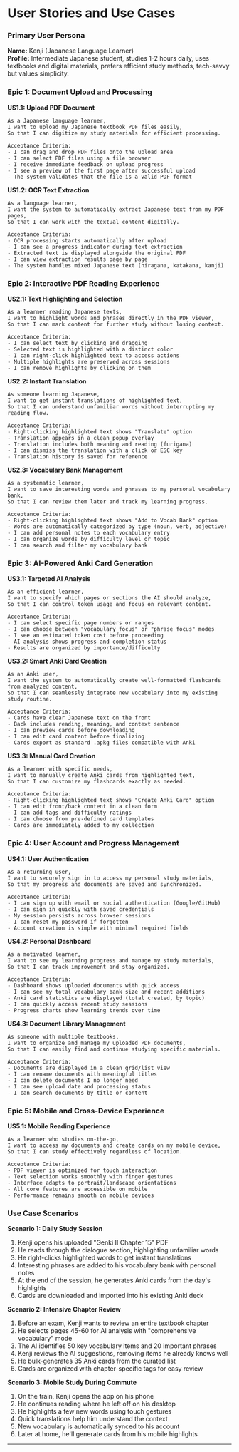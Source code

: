 # User Stories and Use Cases

### Primary User Persona
**Name:** Kenji (Japanese Language Learner)  
**Profile:** Intermediate Japanese student, studies 1-2 hours daily, uses textbooks and digital materials, prefers efficient study methods, tech-savvy but values simplicity.

### Epic 1: Document Upload and Processing

**US1.1: Upload PDF Document**
```
As a Japanese language learner,
I want to upload my Japanese textbook PDF files easily,
So that I can digitize my study materials for efficient processing.

Acceptance Criteria:
- I can drag and drop PDF files onto the upload area
- I can select PDF files using a file browser
- I receive immediate feedback on upload progress
- I see a preview of the first page after successful upload
- The system validates that the file is a valid PDF format
```

**US1.2: OCR Text Extraction**
```
As a language learner,
I want the system to automatically extract Japanese text from my PDF pages,
So that I can work with the textual content digitally.

Acceptance Criteria:
- OCR processing starts automatically after upload
- I can see a progress indicator during text extraction
- Extracted text is displayed alongside the original PDF
- I can view extraction results page by page
- The system handles mixed Japanese text (hiragana, katakana, kanji)
```

### Epic 2: Interactive PDF Reading Experience

**US2.1: Text Highlighting and Selection**
```
As a learner reading Japanese texts,
I want to highlight words and phrases directly in the PDF viewer,
So that I can mark content for further study without losing context.

Acceptance Criteria:
- I can select text by clicking and dragging
- Selected text is highlighted with a distinct color
- I can right-click highlighted text to access actions
- Multiple highlights are preserved across sessions
- I can remove highlights by clicking on them
```

**US2.2: Instant Translation**
```
As someone learning Japanese,
I want to get instant translations of highlighted text,
So that I can understand unfamiliar words without interrupting my reading flow.

Acceptance Criteria:
- Right-clicking highlighted text shows "Translate" option
- Translation appears in a clean popup overlay
- Translation includes both meaning and reading (furigana)
- I can dismiss the translation with a click or ESC key
- Translation history is saved for reference
```

**US2.3: Vocabulary Bank Management**
```
As a systematic learner,
I want to save interesting words and phrases to my personal vocabulary bank,
So that I can review them later and track my learning progress.

Acceptance Criteria:
- Right-clicking highlighted text shows "Add to Vocab Bank" option
- Words are automatically categorized by type (noun, verb, adjective)
- I can add personal notes to each vocabulary entry
- I can organize words by difficulty level or topic
- I can search and filter my vocabulary bank
```

### Epic 3: AI-Powered Anki Card Generation

**US3.1: Targeted AI Analysis**
```
As an efficient learner,
I want to specify which pages or sections the AI should analyze,
So that I can control token usage and focus on relevant content.

Acceptance Criteria:
- I can select specific page numbers or ranges
- I can choose between "vocabulary focus" or "phrase focus" modes
- I see an estimated token cost before proceeding
- AI analysis shows progress and completion status
- Results are organized by importance/difficulty
```

**US3.2: Smart Anki Card Creation**
```
As an Anki user,
I want the system to automatically create well-formatted flashcards from analyzed content,
So that I can seamlessly integrate new vocabulary into my existing study routine.

Acceptance Criteria:
- Cards have clear Japanese text on the front
- Back includes reading, meaning, and context sentence
- I can preview cards before downloading
- I can edit card content before finalizing
- Cards export as standard .apkg files compatible with Anki
```

**US3.3: Manual Card Creation**
```
As a learner with specific needs,
I want to manually create Anki cards from highlighted text,
So that I can customize my flashcards exactly as needed.

Acceptance Criteria:
- Right-clicking highlighted text shows "Create Anki Card" option
- I can edit front/back content in a clean form
- I can add tags and difficulty ratings
- I can choose from pre-defined card templates
- Cards are immediately added to my collection
```

### Epic 4: User Account and Progress Management

**US4.1: User Authentication**
```
As a returning user,
I want to securely sign in to access my personal study materials,
So that my progress and documents are saved and synchronized.

Acceptance Criteria:
- I can sign up with email or social authentication (Google/GitHub)
- I can sign in quickly with saved credentials
- My session persists across browser sessions
- I can reset my password if forgotten
- Account creation is simple with minimal required fields
```

**US4.2: Personal Dashboard**
```
As a motivated learner,
I want to see my learning progress and manage my study materials,
So that I can track improvement and stay organized.

Acceptance Criteria:
- Dashboard shows uploaded documents with quick access
- I can see my total vocabulary bank size and recent additions
- Anki card statistics are displayed (total created, by topic)
- I can quickly access recent study sessions
- Progress charts show learning trends over time
```

**US4.3: Document Library Management**
```
As someone with multiple textbooks,
I want to organize and manage my uploaded PDF documents,
So that I can easily find and continue studying specific materials.

Acceptance Criteria:
- Documents are displayed in a clean grid/list view
- I can rename documents with meaningful titles
- I can delete documents I no longer need
- I can see upload date and processing status
- I can search documents by title or content
```

### Epic 5: Mobile and Cross-Device Experience

**US5.1: Mobile Reading Experience**
```
As a learner who studies on-the-go,
I want to access my documents and create cards on my mobile device,
So that I can study effectively regardless of location.

Acceptance Criteria:
- PDF viewer is optimized for touch interaction
- Text selection works smoothly with finger gestures
- Interface adapts to portrait/landscape orientations
- All core features are accessible on mobile
- Performance remains smooth on mobile devices
```

### Use Case Scenarios

**Scenario 1: Daily Study Session**
1. Kenji opens his uploaded "Genki II Chapter 15" PDF
2. He reads through the dialogue section, highlighting unfamiliar words
3. He right-clicks highlighted words to get instant translations
4. Interesting phrases are added to his vocabulary bank with personal notes
5. At the end of the session, he generates Anki cards from the day's highlights
6. Cards are downloaded and imported into his existing Anki deck

**Scenario 2: Intensive Chapter Review**
1. Before an exam, Kenji wants to review an entire textbook chapter
2. He selects pages 45-60 for AI analysis with "comprehensive vocabulary" mode
3. The AI identifies 50 key vocabulary items and 20 important phrases
4. Kenji reviews the AI suggestions, removing items he already knows well
5. He bulk-generates 35 Anki cards from the curated list
6. Cards are organized with chapter-specific tags for easy review

**Scenario 3: Mobile Study During Commute**
1. On the train, Kenji opens the app on his phone
2. He continues reading where he left off on his desktop
3. He highlights a few new words using touch gestures
4. Quick translations help him understand the context
5. New vocabulary is automatically synced to his account
6. Later at home, he'll generate cards from his mobile highlights

---
